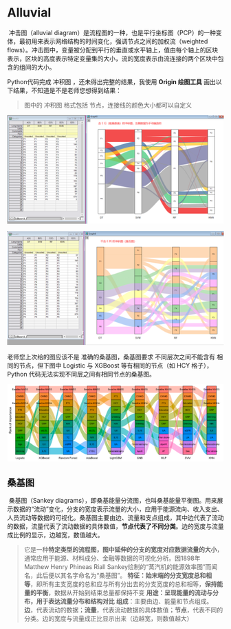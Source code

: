 # Alluvial

​	冲击图（alluvial diagram）是流程图的一种，也是平行坐标图（PCP）的一种变体，最初用来表示网络结构的时间变化，强调节点之间的加权流（weighted flows）。冲击图中，变量被分配到平行的垂直或水平轴上，值由每个轴上的区块表示，区块的高度表示特定变量集的大小，流的宽度表示由流连接的两个区块中包含的组间的大小。



Python代码完成 冲积图 ，还未得出完整的结果，我使用 **Origin 绘图工具** 画出以下结果，不知道是不是老师您想得到结果：

> 图中的 冲积图 格式包括 节点，连接线的颜色大小都可以自定义

![image-20230922131043755](images/image-20230922131043755.png)

![image-20230922131128304](images/image-20230922131128304.png)





老师您上次给的图应该不是 准确的桑基图，桑基图要求 不同层次之间不能含有 相同的节点，但下图中 Logistic 与 XGBoost 等有相同的节点（如 HCY 格子），Python 代码无法实现不同层之间有相同节点的桑基图。

![image-20230922133239869](images/image-20230922133239869.png)



## 桑基图

​	桑基图（Sankey diagrams），即桑基能量分流图，也叫桑基能量平衡图。用来展示数据的“流动”变化，分支的宽度表示流量的大小，应用于能源流向、收入支出、人员流动等数据的可视化。桑基图主要由边、流量和支点组成，其中边代表了流动的数据，流量代表了流动数据的具体数值，**节点代表了不同分类**。边的宽度与流量成比例的显示，边越宽，数值越大。

> 它是一种**特定类型的流程图，图中延伸的分支的宽度对应数据流量的大小**，通常应用于能源、材料成分、金融等数据的可视化分析。因1898年Matthew Henry Phineas Riall Sankey绘制的“蒸汽机的能源效率图”而闻名，此后便以其名字命名为“桑基图”。
>  **特征：始末端的分支宽度总和相等**，即所有主支宽度的总和应与所有分出去的分支宽度的总和相等，**保持能量的平衡**，数据从开始到结束总量都保持不变
>  **用途：呈现能量的流动与分布，用于表达流量分布和结构对比**
>  **组成**：主要由边、能量和节点组成。**边**，代表流动的数据；**流量**，代表流动数据的具体数值；**节点**，代表不同的分类。边的宽度与流量成正比显示出来（边越宽，则数值越大）







